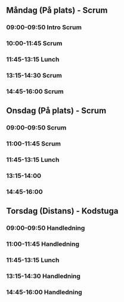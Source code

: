 ## Måndag (På plats) - Scrum
### 09:00-09:50 Intro Scrum
### 10:00-11:45 Scrum
### 11:45-13:15 Lunch
### 13:15-14:30 Scrum
### 14:45-16:00 Scrum

## Onsdag (På plats) - Scrum
### 09:00-09:50 Scrum
### 11:00-11:45 Scrum
### 11:45-13:15 Lunch
### 13:15-14:00  
### 14:45-16:00  

## Torsdag (Distans) - Kodstuga
### 09:00-09:50 Handledning
### 11:00-11:45 Handledning
### 11:45-13:15 Lunch
### 13:15-14:30 Handledning
### 14:45-16:00 Handledning